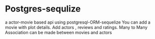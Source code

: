# Postgres-sequlize

a  actor-movie based api using postgresql-ORM-sequelize
You can add a movie with plot details. Add actors , reviews and ratings. Many to Many Association can be made between movies and actors

